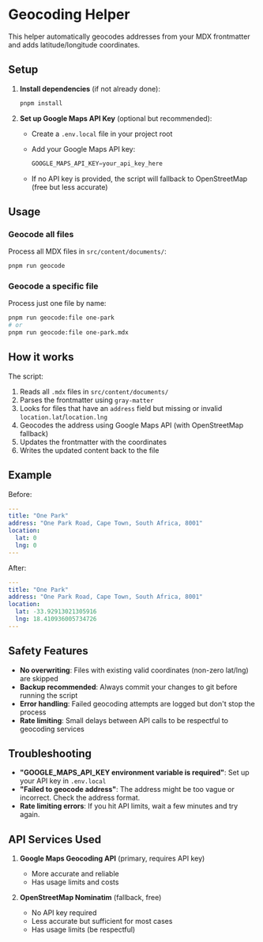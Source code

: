 # Geocoding Helper

This helper automatically geocodes addresses from your MDX frontmatter and adds latitude/longitude coordinates.

## Setup

1. **Install dependencies** (if not already done):

   ```bash
   pnpm install
   ```

2. **Set up Google Maps API Key** (optional but recommended):
   - Create a `.env.local` file in your project root
   - Add your Google Maps API key:

     ``` js
     GOOGLE_MAPS_API_KEY=your_api_key_here
     ```

   - If no API key is provided, the script will fallback to OpenStreetMap (free but less accurate)

## Usage

### Geocode all files

Process all MDX files in `src/content/documents/`:

```bash
pnpm run geocode
```

### Geocode a specific file

Process just one file by name:

```bash
pnpm run geocode:file one-park
# or
pnpm run geocode:file one-park.mdx
```

## How it works

The script:

1. Reads all `.mdx` files in `src/content/documents/`
2. Parses the frontmatter using `gray-matter`
3. Looks for files that have an `address` field but missing or invalid `location.lat`/`location.lng`
4. Geocodes the address using Google Maps API (with OpenStreetMap fallback)
5. Updates the frontmatter with the coordinates
6. Writes the updated content back to the file

## Example

Before:

```yaml
---
title: "One Park"
address: "One Park Road, Cape Town, South Africa, 8001"
location: 
  lat: 0
  lng: 0
---
```

After:

```yaml
---
title: "One Park"
address: "One Park Road, Cape Town, South Africa, 8001"
location: 
  lat: -33.92913021305916
  lng: 18.410936005734726
---
```

## Safety Features

- **No overwriting**: Files with existing valid coordinates (non-zero lat/lng) are skipped
- **Backup recommended**: Always commit your changes to git before running the script
- **Error handling**: Failed geocoding attempts are logged but don't stop the process
- **Rate limiting**: Small delays between API calls to be respectful to geocoding services

## Troubleshooting

- **"GOOGLE_MAPS_API_KEY environment variable is required"**: Set up your API key in `.env.local`
- **"Failed to geocode address"**: The address might be too vague or incorrect. Check the address format.
- **Rate limiting errors**: If you hit API limits, wait a few minutes and try again.

## API Services Used

1. **Google Maps Geocoding API** (primary, requires API key)
   - More accurate and reliable
   - Has usage limits and costs

2. **OpenStreetMap Nominatim** (fallback, free)
   - No API key required
   - Less accurate but sufficient for most cases
   - Has usage limits (be respectful)
